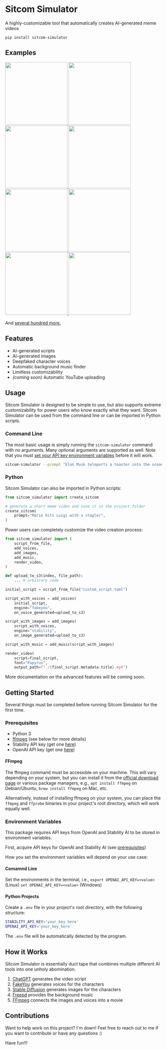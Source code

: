 # Sitcom Simulator
A highly-customizable tool that automatically creates AI-generated meme videos

`pip install sitcom-simulator`

## Examples

<p float="left">
    <a href="https://youtube.com/shorts/NQezju-_vtw?si=s2IcfYIhdK6oaE6o">
        <img src="https://joshmoody.org/sitcom-simulator/joe-biden-swole.png" width="200" />
    </a>
    <a href="https://youtube.com/shorts/QNAX7yAnEso?si=g6LtUvFu1_7VjjHJ">
        <img src="https://joshmoody.org/sitcom-simulator/mario-pyramid.png" width="200">
    </a>
    <a href="https://youtube.com/shorts/2JcaKnVGr8A?si=E9tg1SBv_VaHSVPo">
        <img src="https://joshmoody.org/sitcom-simulator/tom-cruise-mustard.png" width="200" />
    </a>
    <a href="https://youtube.com/shorts/7zKuojhaZz4?si=pFHuyQ4uX6j0B9FU">
        <img src="https://joshmoody.org/sitcom-simulator/fred-tax-fraud.png" width="200" />
    </a>
    <a href="https://youtube.com/shorts/IFsYPP_g92I?si=nmy1OKl1jyuB8wa2">
        <img src="https://joshmoody.org/sitcom-simulator/dagoth-ur-trump.png" width="200" />
    </a>
    <a href="https://youtube.com/shorts/TAWfdZyrV68?si=2fn3mAEZKEi8TVc6">
        <img src="https://joshmoody.org/sitcom-simulator/iron-man-sonic.png" width="200" />
    </a>
    <a href="https://youtube.com/shorts/OpU1KsHHJuo?si=L90HAA7cHTYdB-VN">
        <img src="https://joshmoody.org/sitcom-simulator/shrek-donald-left-arm.png" width="200" />
    </a>
    <a href="https://youtube.com/shorts/KGtugZ4U7MA?si=cA6Uds3wOukBFeA4">
        <img src="https://joshmoody.org/sitcom-simulator/mario-cursed.png" width="200">
    </a>
</p>

And [several hundred more.](https://www.youtube.com/@SitcomSimulator/shorts)

## Features
- AI-generated scripts
- AI-generated images
- Deepfaked character voices
- Automatic background music finder
- Limitless customizability
- *(coming soon)* Automatic YouTube uploading

## Usage

Sitcom Simulator is designed to be simple to use, but also supports extreme customizability for power users who know exactly what they want. Sitcom Simulator can be used from the command line or can be imported in Python scripts.

### Command Line

The most basic usage is simply running the `sitcom-simulator` command with no arguments. Many optional arguments are supported as well. Note that you must [set your API key environment variables](#environment-variables) before it will work.

```bash
sitcom-simulator --prompt "Elon Musk teleports a toaster into the ocean" --style "beautiful renaissance oil painting" 
```

### Python

Sitcom Simulator can also be imported in Python scripts:

```python
from sitcom_simulator import create_sitcom

# generate a short meme video and save it in the project folder
create_sitcom(
    prompt="Mario hits Luigi with a stapler",
)
```

Power users can completely customize the video creation process:

```python
from sitcom_simulator import (
    script_from_file,
    add_voices,
    add_images,
    add_music,
    render_video,
)

def upload_to_s3(index, file_path):
    ... # arbitrary code

initial_script = script_from_file("custom_script.toml")

script_with_voices = add_voices(
    initial_script,
    engine="fakeyou",
    on_voice_generated=upload_to_s3)

script_with_images = add_images(
    script_with_voices,
    engine="stability",
    on_image_generated=upload_to_s3)

script_with_music = add_music(script_with_images)

render_video(
    script=final_script,
    font="Papyrus",
    output_path=f"./{final_script.metadata.title}.mp4")
```

More documentation on the advanced features will be coming soon.

## Getting Started

Several things must be completed before running Sitcom Simulator for the first time.

### Prerequisites
- Python 3
- [ffmpeg](https://ffmpeg.org/download.html) (see below for more details)
- Stability API key (get one [here](https://beta.dreamstudio.ai/membership?tab=apiKeys))
- OpenAI API key (get one [here](https://openai.com/api/))

#### FFmpeg

The ffmpeg command must be accessible on your machine. This will vary depending on your system, but you can install it from the [official download page](https://ffmpeg.org/download.html) or various package managers, e.g., `apt install ffmpeg` on Debian/Ubuntu, `brew install ffmpeg` on Mac, etc.

Alternatively, instead of installing ffmpeg on your system, you can place the `ffmpeg` and `ffprobe` binaries in your project's root directory, which will work equally well.

### Environment Variables

This package requires API keys from OpenAI and Stability AI to be stored in environment variables.

First, acquire API keys for OpenAI and Stability AI (see [prerequisites](#prerequisites))

How you set the environment variables will depend on your use case:

#### Comamnd Line

Set the environments in the terminal, i.e., `export OPENAI_API_KEY=<value>` (Linux) `set OPENAI_API_KEY=<value>` (Windows)

#### Python Projects

Create a `.env` file in your project's root directory, with the following structure:

```bash
STABILITY_API_KEY='your_key_here'
OPENAI_API_KEY='your_key_here'
```

The `.env` file will be automatically detected by the program.

## How it Works

Sitcom Simulator is essentially duct tape that combines multiple different AI tools into one unholy abomination.
1. [ChatGPT](https://chat.openai.com/) generates the video script
2. [FakeYou](https://fakeyou.com) generates voices for the characters
3. [Stable Diffusion](https://stability.ai/stable-image) generates images for the characters
4. [Freepd](https://freepd.com/) provides the background music
5. [FFmpeg](https://ffmpeg.org/) connects the images and voices into a movie

## Contributions

Want to help work on this project? I'm down! Feel free to reach out to me if you want to contribute or have any questions :)

Have fun!!!